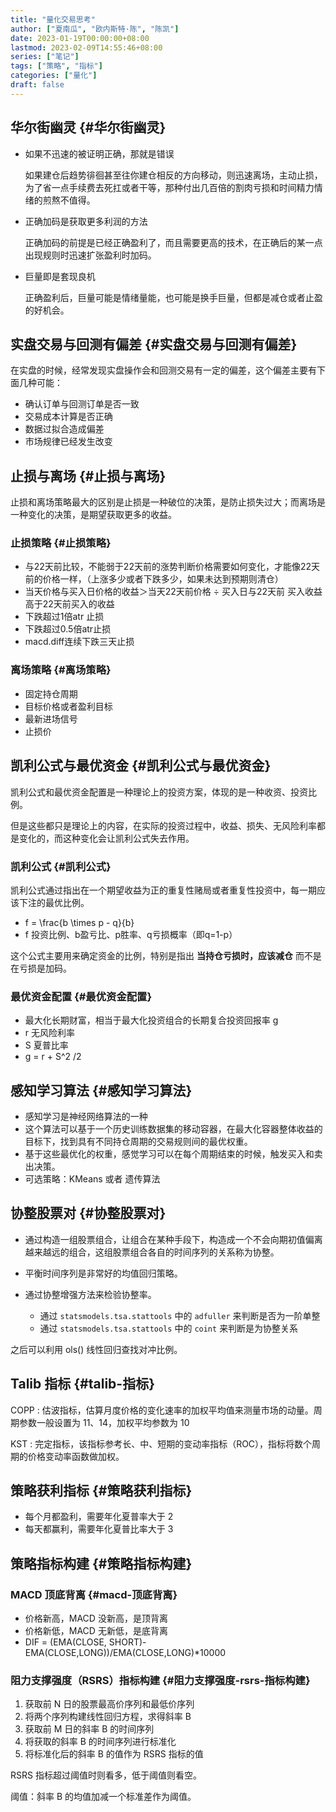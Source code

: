 ```yaml
---
title: "量化交易思考"
author: ["夏南瓜", "欧内斯特·陈", "陈凯"]
date: 2023-01-19T00:00:00+08:00
lastmod: 2023-02-09T14:55:46+08:00
series: ["笔记"]
tags: ["策略", "指标"]
categories: ["量化"]
draft: false
---
```


## 华尔街幽灵 {#华尔街幽灵}

-   如果不迅速的被证明正确，那就是错误

    如果建仓后趋势徘徊甚至往你建仓相反的方向移动，则迅速离场，主动止损，为了省一点手续费去死扛或者干等，那种付出几百倍的割肉亏损和时间精力情绪的煎熬不值得。

-   正确加码是获取更多利润的方法

    正确加码的前提是已经正确盈利了，而且需要更高的技术，在正确后的某一点出现规则时迅速扩张盈利时加码。

-   巨量即是套现良机

    正确盈利后，巨量可能是情绪量能，也可能是换手巨量，但都是减仓或者止盈的好机会。


## 实盘交易与回测有偏差 {#实盘交易与回测有偏差}

在实盘的时候，经常发现实盘操作会和回测交易有一定的偏差，这个偏差主要有下面几种可能：

-   确认订单与回测订单是否一致
-   交易成本计算是否正确
-   数据过拟合造成偏差
-   市场规律已经发生改变


## 止损与离场 {#止损与离场}

止损和离场策略最大的区别是止损是一种破位的决策，是防止损失过大；而离场是一种变化的决策，是期望获取更多的收益。


### 止损策略 {#止损策略}

-   与22天前比较，不能弱于22天前的涨势判断价格需要如何变化，才能像22天前的价格一样，（上涨多少或者下跌多少，如果未达到预期则清仓）
-   当天价格与买入日价格的收益＞当天22天前价格 &divide; 买入日与22天前 买入收益高于22天前买入的收益
-   下跌超过1倍atr 止损
-   下跌超过0.5倍atr止损
-   macd.diff连续下跌三天止损


### 离场策略 {#离场策略}

-   固定持仓周期
-   目标价格或者盈利目标
-   最新进场信号
-   止损价


## 凯利公式与最优资金 {#凯利公式与最优资金}

凯利公式和最优资金配置是一种理论上的投资方案，体现的是一种收资、投资比例。

但是这些都只是理论上的内容，在实际的投资过程中，收益、损失、无风险利率都是变化的，而这种变化会让凯利公式失去作用。


### 凯利公式 {#凯利公式}

凯利公式通过指出在一个期望收益为正的重复性赌局或者重复性投资中，每一期应该下注的最优比例。

-   f = \frac{b \times p - q}{b}
-   f 投资比例、b盈亏比、p胜率、q亏损概率（即q=1-p）

这个公式主要用来确定资金的比例，特别是指出 **当持仓亏损时，应该减仓** 而不是在亏损是加码。


### 最优资金配置 {#最优资金配置}

-   最大化长期财富，相当于最大化投资组合的长期复合投资回报率 g
-   r 无风险利率
-   S 夏普比率
-   g = r + S^2 /2


## 感知学习算法 {#感知学习算法}

-   感知学习是神经网络算法的一种
-   这个算法可以基于一个历史训练数据集的移动容器，在最大化容器整体收益的目标下，找到具有不同持仓周期的交易规则间的最优权重。
-   基于这些最优化的权重，感觉学习可以在每个周期结束的时候，触发买入和卖出决策。
-   可选策略：KMeans 或者 遗传算法


## 协整股票对 {#协整股票对}

-   通过构造一组股票组合，让组合在某种手段下，构造成一个不会向期初值偏离越来越远的组合，这组股票组合各自的时间序列的关系称为协整。
-   平衡时间序列是非常好的均值回归策略。

-   通过协整增强方法来检验协整率。
    -   通过 `statsmodels.tsa.stattools` 中的 `adfuller` 来判断是否为一阶单整
    -   通过 `statsmodels.tsa.stattools` 中的 `coint` 来判断是为协整关系

之后可以利用 ols() 线性回归查找对冲比例。


## Talib 指标 {#talib-指标}

COPP
: 估波指标，估算月度价格的变化速率的加权平均值来测量市场的动量。周期参数一般设置为 11、14，加权平均参数为 10

KST
: 完定指标，该指标参考长、中、短期的变动率指标（ROC），指标将数个周期的价格变动率函数做加权。


## 策略获利指标 {#策略获利指标}

-   每个月都盈利，需要年化夏普率大于 2
-   每天都赢利，需要年化夏普比率大于 3


## 策略指标构建 {#策略指标构建}


### MACD 顶底背离 {#macd-顶底背离}

-   价格新高，MACD 没新高，是顶背离
-   价格新低，MACD 无新低，是底背离
-   DIF = (EMA(CLOSE, SHORT)-EMA(CLOSE,LONG))/EMA(CLOSE,LONG)\*10000


### 阻力支撑强度（RSRS）指标构建 {#阻力支撑强度-rsrs-指标构建}

1.  获取前 N 日的股票最高价序列和最低价序列
2.  将两个序列构建线性回归方程，求得斜率 B
3.  获取前 M 日的斜率 B 的时间序列
4.  将获取的斜率 B 的时间序列进行标准化
5.  将标准化后的斜率 B 的值作为 RSRS 指标的值

RSRS 指标超过阈值时则看多，低于阈值则看空。

阈值：斜率 B 的均值加减一个标准差作为阈值。
